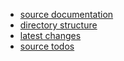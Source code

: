 * [source documentation](functions.html)
* [directory structure](dirstructure.html)
* [latest changes](changes.html)
* [source todos](todos.html)
